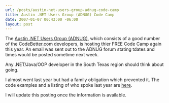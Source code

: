 ```yaml
---
url: /posts/austin-net-users-group-adnug-code-camp
title: Austin .NET Users Group (ADNUG) Code Camp
date: 2007-01-07 00:43:00 -06:00
layout: post
---
```


The [Austin .NET Users Group (ADNUG)](http://www.adnug.org/), which consists of a good number of the CodeBetter.com developers, is hosting thier FREE Code Camp again this year.
An email was sent out to the ADNUG forum stating tdates and times would be posted sometime next week.

Any .NET/Java/OOP developer in the South Texas region should think about going.

I almost went last year but had a family obligation which prevented it.
The code examples and a listing of who spoke last year are [here](http://www.adnug.org/codecamp2006/codecamp2006downloads.aspx).

I will update this posting once the information is available.
